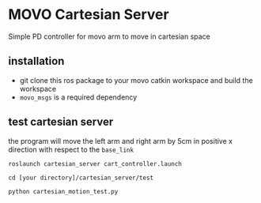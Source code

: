 # MOVO Cartesian Server
Simple PD controller for movo arm to move in cartesian space

## installation
* git clone this ros package to your movo catkin workspace and build the workspace
* `movo_msgs` is a required dependency

## test cartesian server
the program will move the left arm and right arm by 5cm in positive x direction with respect to the `base_link`

`roslaunch cartesian_server cart_controller.launch`

`cd [your directory]/cartesian_server/test`

`python cartesian_motion_test.py`


